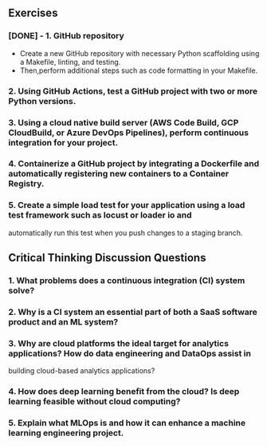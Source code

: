 ## Exercises

### [DONE] - 1. GitHub repository

- Create a new GitHub repository with necessary Python scaffolding using a Makefile, linting, and testing.
- Then,perform additional steps such as code formatting in your Makefile.

### 2. Using GitHub Actions, test a GitHub project with two or more Python versions.

### 3. Using a cloud native build server (AWS Code Build, GCP CloudBuild, or Azure DevOps Pipelines), perform continuous integration for your project.

### 4. Containerize a GitHub project by integrating a Dockerfile and automatically registering new containers to a Container Registry.

### 5. Create a simple load test for your application using a load test framework such as locust or loader io and

automatically run this test when you push changes to a staging branch.

## Critical Thinking Discussion Questions

### 1. What problems does a continuous integration (CI) system solve?

### 2. Why is a CI system an essential part of both a SaaS software product and an ML system?

### 3. Why are cloud platforms the ideal target for analytics applications? How do data engineering and DataOps assist in

building cloud-based analytics applications?

### 4. How does deep learning benefit from the cloud? Is deep learning feasible without cloud computing?

### 5. Explain what MLOps is and how it can enhance a machine learning engineering project.

